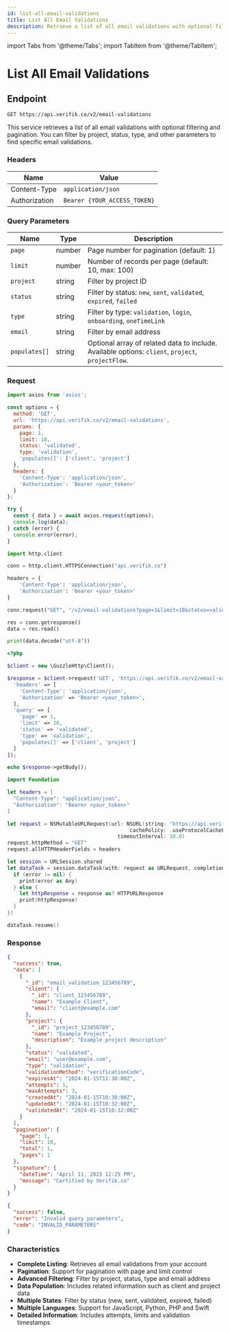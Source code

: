 ```yaml
---
id: list-all-email-validations
title: List All Email Validations
description: Retrieve a list of all email validations with optional filtering and pagination
---
```


import Tabs from '@theme/Tabs';
import TabItem from '@theme/TabItem';

# List All Email Validations

## Endpoint

```
GET https://api.verifik.co/v2/email-validations
```

This service retrieves a list of all email validations with optional filtering and pagination. You can filter by project, status, type, and other parameters to find specific email validations.

### Headers

| Name          | Value                        |
| ------------- | ---------------------------- |
| Content-Type  | `application/json`           |
| Authorization | `Bearer {YOUR_ACCESS_TOKEN}` |

### Query Parameters

| Name          | Type    | Description                                                                                    |
| ------------- | ------- | ---------------------------------------------------------------------------------------------- |
| `page`        | number  | Page number for pagination (default: 1)                                                       |
| `limit`       | number  | Number of records per page (default: 10, max: 100)                                            |
| `project`     | string  | Filter by project ID                                                                           |
| `status`      | string  | Filter by status: `new`, `sent`, `validated`, `expired`, `failed`                            |
| `type`        | string  | Filter by type: `validation`, `login`, `onboarding`, `oneTimeLink`                           |
| `email`       | string  | Filter by email address                                                                        |
| `populates[]` | string  | Optional array of related data to include. Available options: `client`, `project`, `projectFlow`. |

### Request

<Tabs>
  <TabItem value="javascript" label="JavaScript">

```javascript
import axios from 'axios';

const options = {
  method: 'GET',
  url: 'https://api.verifik.co/v2/email-validations',
  params: {
    page: 1,
    limit: 10,
    status: 'validated',
    type: 'validation',
    'populates[]': ['client', 'project']
  },
  headers: {
    'Content-Type': 'application/json',
    'Authorization': 'Bearer <your_token>'
  }
};

try {
  const { data } = await axios.request(options);
  console.log(data);
} catch (error) {
  console.error(error);
}
```

  </TabItem>
  <TabItem value="python" label="Python">

```python
import http.client

conn = http.client.HTTPSConnection("api.verifik.co")

headers = {
    'Content-Type': 'application/json',
    'Authorization': 'Bearer <your_token>'
}

conn.request("GET", "/v2/email-validations?page=1&limit=10&status=validated&type=validation&populates[]=client&populates[]=project", headers=headers)

res = conn.getresponse()
data = res.read()

print(data.decode("utf-8"))
```

  </TabItem>
  <TabItem value="php" label="PHP">

```php
<?php

$client = new \GuzzleHttp\Client();

$response = $client->request('GET', 'https://api.verifik.co/v2/email-validations', [
  'headers' => [
    'Content-Type': 'application/json',
    'Authorization' => 'Bearer <your_token>',
  ],
  'query' => [
    'page' => 1,
    'limit' => 10,
    'status' => 'validated',
    'type' => 'validation',
    'populates[]' => ['client', 'project']
  ]
]);

echo $response->getBody();
```

  </TabItem>
  <TabItem value="swift" label="Swift">

```swift
import Foundation

let headers = [
  "Content-Type": "application/json",
  "Authorization": "Bearer <your_token>"
]

let request = NSMutableURLRequest(url: NSURL(string: "https://api.verifik.co/v2/email-validations?page=1&limit=10&status=validated&type=validation&populates[]=client&populates[]=project")! as URL,
                                        cachePolicy: .useProtocolCachePolicy,
                                    timeoutInterval: 10.0)
request.httpMethod = "GET"
request.allHTTPHeaderFields = headers

let session = URLSession.shared
let dataTask = session.dataTask(with: request as URLRequest, completionHandler: { (data, response, error) -> Void in
  if (error != nil) {
    print(error as Any)
  } else {
    let httpResponse = response as? HTTPURLResponse
    print(httpResponse)
  }
})

dataTask.resume()
```

  </TabItem>
</Tabs>

### Response

<Tabs>
  <TabItem value="200" label="200">

```json
{
  "success": true,
  "data": [
    {
      "_id": "email_validation_123456789",
      "client": {
        "_id": "client_123456789",
        "name": "Example Client",
        "email": "client@example.com"
      },
      "project": {
        "_id": "project_123456789",
        "name": "Example Project",
        "description": "Example project description"
      },
      "status": "validated",
      "email": "user@example.com",
      "type": "validation",
      "validationMethod": "verificationCode",
      "expiresAt": "2024-01-15T11:30:00Z",
      "attempts": 1,
      "maxAttempts": 3,
      "createdAt": "2024-01-15T10:30:00Z",
      "updatedAt": "2024-01-15T10:32:00Z",
      "validatedAt": "2024-01-15T10:32:00Z"
    }
  ],
  "pagination": {
    "page": 1,
    "limit": 10,
    "total": 1,
    "pages": 1
  },
  "signature": {
    "dateTime": "April 11, 2023 12:25 PM",
    "message": "Certified by Verifik.co"
  }
}
```

  </TabItem>
  <TabItem value="400" label="400">

```json
{
  "success": false,
  "error": "Invalid query parameters",
  "code": "INVALID_PARAMETERS"
}
```

  </TabItem>
</Tabs>

### Characteristics

- **Complete Listing**: Retrieves all email validations from your account
- **Pagination**: Support for pagination with page and limit control
- **Advanced Filtering**: Filter by project, status, type and email address
- **Data Population**: Includes related information such as client and project data
- **Multiple States**: Filter by status (new, sent, validated, expired, failed)
- **Multiple Languages**: Support for JavaScript, Python, PHP and Swift
- **Detailed Information**: Includes attempts, limits and validation timestamps
